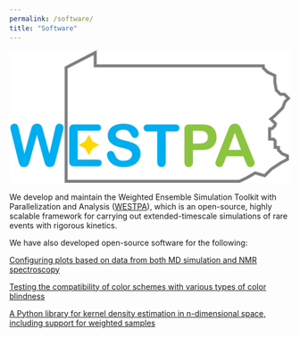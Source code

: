 ```yaml
---
permalink: /software/
title: "Software"
---
```


![WESTPA](/images/WESTPA.png)

We develop and maintain the Weighted Ensemble Simulation Toolkit with Parallelization and Analysis ([WESTPA](https://github.com/westpa/westpa)), which is an open-source, highly scalable framework for carrying out extended-timescale simulations of rare events with rigorous kinetics. 



We have also developed open-source software for the following:

[Configuring plots based on data from both MD simulation and NMR spectroscopy](https://github.com/KarlTDebiec "Ramaplot and MolDynPlot")

[Testing the compatibility of color schemes with various types of color blindness](https://github.com/ajd98/misc_simulation_tools "Misc Simulation Tools")

[A Python library for kernel density estimation in n-dimensional space, including support for weighted samples](https://github.com/ajd98/kde "KDE")
